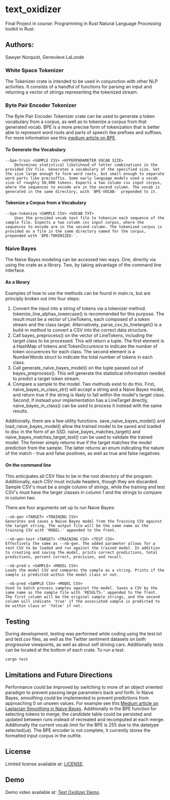 # text_oxidizer

Final Project in course: Programming in Rust
Natural Language Processing toolkit in Rust.

## Authors:

Sawyer Norquist, Genevieve LaLonde

### White Space Tokenizer

The Tokenizer crate is intended to be used in conjunction with other NLP activities. It consists of a handful of functions for parsing an input and returning a vector of strings representing the tokenized stream.

### Byte Pair Encoder Tokenizer

The Byte Pair Encoder Tokenizer crate can be used to generate a token vocabulary from a corpus, as well as to tokenize a corpus from that generated vocab. BPE is a more precise form of tokenization that is better able to represent word roots and parts of speech like prefixes and suffixes. For more information see this [medium article on BPE](https://towardsdatascience.com/byte-pair-encoding-subword-based-tokenization-algorithm-77828a70bee0).

#### To Generate the Vocabulary

```
--bpe-train <SAMPLE CSV> <HYPERPARAMETER VOCAB SIZE>
	Determines statistical likelihood of letter combinations in the provided CSV file. Generates a vocabulary of the specified size. Set the size large enough to form word roots, but small enough to separate word parts like pre/suffix. Some early language models used a vocab size of roughly 50,000 tokens. Expects a two column csv input corpus, where the sequences to encode are in the second column. The vocab is generated in the same directory, with `BPE-VOCAB-` prepended to it.
```

#### Tokenize a Corpus from a Vocabulary

```
--bpe-tokenize <SAMPLE CSV> <VOCAB TXT>
	Uses the provided vocab text file to tokenize each sequence of the sample file. Expects a two column csv input corpus, where the sequences to encode are in the second column. The tokenized corpus is provided as a file in the same directory named for the corpus, prepended with `BPE-TOKENIZED-`.
```

### Naive Bayes

The Naive Bayes modeling can be accessed two ways. One, directly via using the crate as a library. Two, by taking advantage of the command line interface.

#### As a library

Examples of how to use the methods can be found in main.rs, but are principly broken out into four steps:

1. Convert the input into a string of tokens via a tokenizer method. tokenize_line_alphas_lowercase() is recommended for this purpose. The result must be a vector of LineTokens, each composed of a token stream and the class target. Alternatively, parse_csv_to_linetarget() is a build-in method to convert a CSV into the correct data structure.
2. Call bayes_preprocess() on the vector of LineTokens, including the target class to be processed. This will return a tuple. The first element is a HashMap of tokens and TokenOccurence to indicate the number of token occurences for each class. The second element is a NumberWords struct to indicate the total number of tokens in each class.
3. Call generate_naive_bayes_model() on the tuple passed out of bayes_preprocess(). This will generate the statistical information needed to predict a target token stream.
4. Compare a sample to the model. Two methods exist to do this. First, naive_bayes_in_class_str() will accept a string and a Naive Bayes model, and return true if the string is likely to fall within the model's target class. Second, if instead your implementation has a LineTarget directly, naive_bayes_in_class() can be used to process it instead with the same results.

Additionally, there are a few utility functions. save_naive_bayes_model() and load_naive_bayes_model() allow the trained model to be saved and loaded to disc in the form of an SSD. naive_bayes_matches_target() and naive_bayes_matches_target_test() can be used to validate the trained model. The former simply returns true if the target matches the model prediction from the sample. The latter returns an enum indicating the nature of the match - true and false positives, as well as true and false negatives.

#### On the command line

This anticipates all CSV files to be in the root directory of the program. Additionally, each CSV must include headers, though they are discarded. Sample CSV's must be a single column of strings, while the training and test CSV's must have the target classes in column 1 and the strings to compare in column two.

There are four arguments set up to run Naive Bayes:

```
--nb-gen <TARGET> <TRAINING CSV>
Generates and saves a Naive Bayes model from the Training CSV against the target string. The output file will be the same name as the training CSV with 'MODEL-' appended to the front.

--nb-gen-test <TARGET> <TRAINING CSV> <TEST CSV>
Effectively the same as --nb-gen. The added parameter allows for a test CSV to be loaded and run against the trained model. In addition to creating and saving the model, prints correct predictions, total predictions, percent correct, precision, and recall.

--nb-pred-s <SAMPLE> <MODEL CSV>
Loads the model CSV and compares the sample as a string. Prints if the sample is predicted within the model class or not.

--nb-pred <SAMPLE CSV> <MODEL CSV>
Used to batch process samples against the model. Saves a CSV by the same name as the sample file with 'RESULTS-' appended to the front. The first column will be the original sample strings, and the second column will indicate 'true' if the associated sample is predicted to be within class or 'false' if not.
```

## Testing

During development, testing was performed while coding using the test.txt and test.csv files, as well as the Twitter sentiment datasets on both progressive viewpoints, as well as about self driving cars. Additionally tests can be located at the bottom of each crate. To run a test:

```
cargo test
```


## Limitations and Future Directions

Performance could be improved by switching to more of an object oriented paradigm to prevent passing large parameters back and forth. In Naive Bayes, smoothing could be implemented to prevent predictions from approaching 0 on unseen values. For example see this [Medium article on Laplacian Smoothing in Naive Bayes](https://towardsdatascience.com/laplace-smoothing-in-naïve-bayes-algorithm-9c237a8bdece). Additionally in the BPE function for selecting tokens to merge, the candidate table could be persisted and updated between runs instead of recreated and recomputed at each merge. Additionally the current vocab limit for the BPE is 255 due to the datatype selected(`u8`). The BPE encoder is not complete, it currently stores the formatted input corpus in the outfile.

## License

Limited license available at: [LICENSE](https://github.com/coding-gen/text_oxidizer/blob/main/LICENSE).

## Demo

Demo video available at: [Text Oxidizer Demo](https://youtu.be/R3Yf2Qyh_1o).
